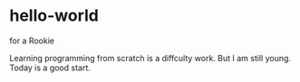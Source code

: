 # hello-world
for a Rookie

Learning programming from scratch is a diffculty work. But I am still young. Today is a good start.

